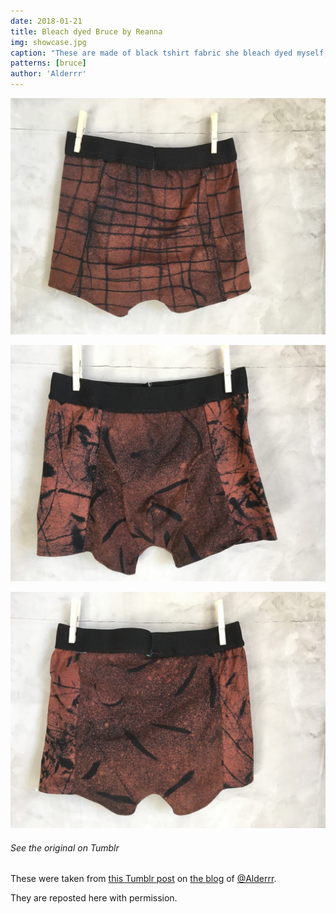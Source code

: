 ```yaml
---
date: 2018-01-21
title: Bleach dyed Bruce by Reanna
img: showcase.jpg
caption: "These are made of black tshirt fabric she bleach dyed myself, using desert plants for the design."
patterns: [bruce]
author: 'Alderrr'
---
```

![The back of the pair shown above](1-back.jpg) 
 
![The front of a second pair](2-front.jpg)

![The back of a second pair](2-back.jpg)


<Note>

###### See the original on Tumblr
These were taken from [this Tumblr post](http://alderrr.tumblr.com/post/168948306776/christmas-crafting-2-pairs-of-mens-underwear)
on [the blog](http://alderrr.tumblr.com/) of [@Alderrr](/users/Alderrr).

They are reposted here with permission.

</Note>
